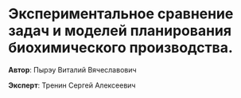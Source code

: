# Экспериментальное сравнение задач и моделей планирования биохимического производства.
**Автор**: Пырэу Виталий Вячеславович

**Эксперт**: Тренин Сергей Алексеевич
